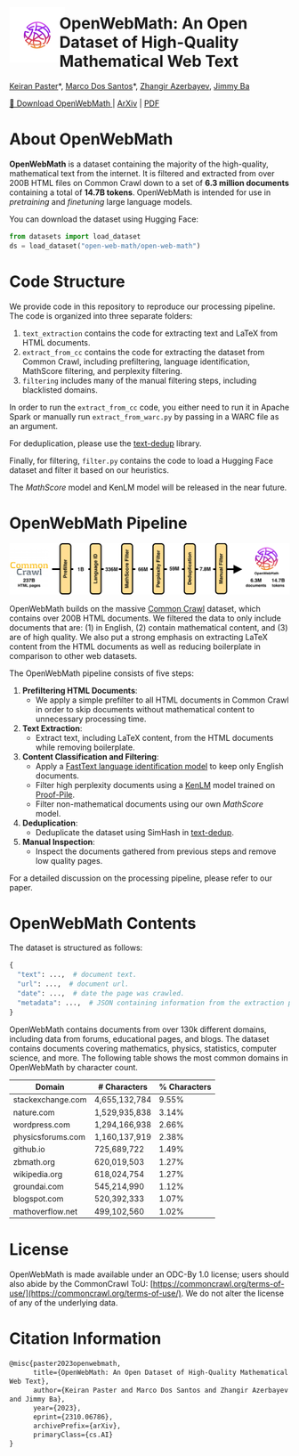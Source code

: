 # <img align="left" width="100" height="100" src="imgs/openwebmath_logo.png" style="margin-top: -12px; margin-bottom: 0px; margin-right:-10px;"> OpenWebMath: An Open Dataset of High-Quality Mathematical Web Text

[Keiran Paster](https://keirp.com)\*, [Marco Dos Santos](https://marco-dossantos.github.io/)\*, [Zhangir Azerbayev](https://zhangir-azerbayev.github.io/), [Jimmy Ba](https://jimmylba.github.io/)

[🤗 Download OpenWebMath ](https://huggingface.co/datasets/open-web-math/open-web-math) | [ArXiv](https://arxiv.org/abs/2310.06786)
| [PDF](https://arxiv.org/pdf/2310.06786.pdf)

# About OpenWebMath

**OpenWebMath** is a dataset containing the majority of the high-quality, mathematical text from the internet. It is filtered and extracted from over 200B HTML files on Common Crawl down to a set of **6.3 million documents** containing a total of **14.7B tokens**. OpenWebMath is intended for use in _pretraining_ and _finetuning_ large language models.

You can download the dataset using Hugging Face:

```python
from datasets import load_dataset
ds = load_dataset("open-web-math/open-web-math")
```

# Code Structure

We provide code in this repository to reproduce our processing pipeline. The code is organized into three separate folders:

1. `text_extraction` contains the code for extracting text and LaTeX from HTML documents.
2. `extract_from_cc` contains the code for extracting the dataset from Common Crawl, including prefiltering, language identification, MathScore filtering, and perplexity filtering.
3. `filtering` includes many of the manual filtering steps, including blacklisted domains.

In order to run the `extract_from_cc` code, you either need to run it in Apache Spark or manually run `extract_from_warc.py` by passing in a WARC file as an argument.

For deduplication, please use the [text-dedup](https://github.com/ChenghaoMou/text-dedup) library.

Finally, for filtering, `filter.py` contains the code to load a Hugging Face dataset and filter it based on our heuristics.

The _MathScore_ model and KenLM model will be released in the near future.

# OpenWebMath Pipeline

<img src="imgs/pipeline.png" alt="Overview of the OpenWebMath Pipeline">

OpenWebMath builds on the massive [Common Crawl](https://commoncrawl.org/) dataset, which contains over 200B HTML documents. We filtered the data to only include documents that are: (1) in English, (2) contain mathematical content, and (3) are of high quality. We also put a strong emphasis on extracting LaTeX content from the HTML documents as well as reducing boilerplate in comparison to other web datasets.

The OpenWebMath pipeline consists of five steps:

1. **Prefiltering HTML Documents**:
   - We apply a simple prefilter to all HTML documents in Common Crawl in order to skip documents without mathematical content to unnecessary processing time.
2. **Text Extraction**:
   - Extract text, including LaTeX content, from the HTML documents while removing boilerplate.
3. **Content Classification and Filtering**:
   - Apply a [FastText language identification model](https://fasttext.cc/docs/en/language-identification.html) to keep only English documents.
   - Filter high perplexity documents using a [KenLM](https://github.com/kpu/kenlm) model trained on [Proof-Pile](https://huggingface.co/datasets/hoskinson-center/proof-pile).
   - Filter non-mathematical documents using our own _MathScore_ model.
4. **Deduplication**:
   - Deduplicate the dataset using SimHash in [text-dedup](https://github.com/ChenghaoMou/text-dedup).
5. **Manual Inspection**:
   - Inspect the documents gathered from previous steps and remove low quality pages.

For a detailed discussion on the processing pipeline, please refer to our paper.

# OpenWebMath Contents

The dataset is structured as follows:

```python
{
  "text": ...,  # document text.
  "url": ...,  # document url.
  "date": ...,  # date the page was crawled.
  "metadata": ...,  # JSON containing information from the extraction process.
}
```

OpenWebMath contains documents from over 130k different domains, including data from forums, educational pages, and blogs. The dataset contains documents covering mathematics, physics, statistics, computer science, and more. The following table shows the most common domains in OpenWebMath by character count.

| Domain            | # Characters  | % Characters |
| ----------------- | ------------- | ------------ |
| stackexchange.com | 4,655,132,784 | 9.55%        |
| nature.com        | 1,529,935,838 | 3.14%        |
| wordpress.com     | 1,294,166,938 | 2.66%        |
| physicsforums.com | 1,160,137,919 | 2.38%        |
| github.io         | 725,689,722   | 1.49%        |
| zbmath.org        | 620,019,503   | 1.27%        |
| wikipedia.org     | 618,024,754   | 1.27%        |
| groundai.com      | 545,214,990   | 1.12%        |
| blogspot.com      | 520,392,333   | 1.07%        |
| mathoverflow.net  | 499,102,560   | 1.02%        |

# License

OpenWebMath is made available under an ODC-By 1.0 license; users should also abide by the CommonCrawl ToU: [https://commoncrawl.org/terms-of-use/](https://commoncrawl.org/terms-of-use/). We do not alter the license of any of the underlying data.

# Citation Information

```
@misc{paster2023openwebmath,
      title={OpenWebMath: An Open Dataset of High-Quality Mathematical Web Text},
      author={Keiran Paster and Marco Dos Santos and Zhangir Azerbayev and Jimmy Ba},
      year={2023},
      eprint={2310.06786},
      archivePrefix={arXiv},
      primaryClass={cs.AI}
}
```
